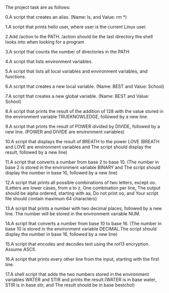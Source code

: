 The project task are as follows:

0.A script that creates an alias. (Name: ls, and Value: rm *)

1.A script that prints hello user, where user is the current Linux user.

2.Add /action to the PATH. /action should be the last directory the shell looks into when looking for a program

3.A script that counts the number of directories in the PATH

4.A script that lists environment variables.

5.A script that lists all local variables and environment variables, and functions.

6.A script that creates a new local variable. (Name: BEST and Value: School)

7.A script that creates a new global variable. (Name: BEST and Value: School)

8.A script that prints the result of the addition of 128 with the value stored in the environment variable TRUEKNOWLEDGE, followed by a new line.

9.A script that prints the result of POWER divided by DIVIDE, followed by a new line. (POWER and DIVIDE are environment variables)

10.A script that displays the result of BREATH to the power LOVE (BREATH and LOVE are environment variables and The script should display the result, followed by a new line)

11.A script that converts a number from base 2 to base 10. (The number in base 2 is stored in the environment variable BINARY and The script should display the number in base 10, followed by a new line)

12.A script that prints all possible combinations of two letters, except oo. (Letters are lower cases, from a to z, One combination per line, The output should be alpha ordered, starting with aa, Do not print oo, and Your script file should contain maximum 64 characters)

13.A script that prints a number with two decimal places, followed by a new line. The number will be stored in the environment variable NUM.

14.A script that converts a number from base 10 to base 16. (The number in base 10 is stored in the environment variable DECIMAL.The script should display the number in base 16, followed by a new line)

15.A script that encodes and decodes text using the rot13 encryption. Assume ASCII.

16.A script that prints every other line from the input, starting with the first line.

17.A shell script that adds the two numbers stored in the environment variables WATER and STIR and prints the result.(WATER is in base water, STIR is in base stir, and The result should be in base bestchol)


